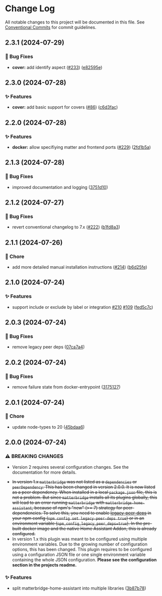 # Change Log

All notable changes to this project will be documented in this file.
See [Conventional Commits](https://conventionalcommits.org) for commit guidelines.

## 2.3.1 (2024-07-29)


### 🐛 Bug Fixes

* **cover:** add identify aspect ([#233](https://github.com/t0bst4r/matterbridge-home-assistant/issues/233)) ([e82595e](https://github.com/t0bst4r/matterbridge-home-assistant/commit/e82595ef78899b963a0db0ee1f76bab0c33b90ea))



## 2.3.0 (2024-07-28)


### ✨ Features

* **cover:** add basic support for covers ([#86](https://github.com/t0bst4r/matterbridge-home-assistant/issues/86)) ([c6d3fac](https://github.com/t0bst4r/matterbridge-home-assistant/commit/c6d3fac0a37042367ebbdb7a17e724d7c2897e0f))



## 2.2.0 (2024-07-28)


### ✨ Features

* **docker:** allow specifiying matter and frontend ports ([#229](https://github.com/t0bst4r/matterbridge-home-assistant/issues/229)) ([2fd1b5a](https://github.com/t0bst4r/matterbridge-home-assistant/commit/2fd1b5a3920703459575e31d040c55bc3b8e3a46))



## 2.1.3 (2024-07-28)


### 🐛 Bug Fixes

* improved documentation and logging ([3751d10](https://github.com/t0bst4r/matterbridge-home-assistant/commit/3751d109c75d3a971abaed73ce52181e5a7a3af8))



## 2.1.2 (2024-07-27)


### 🐛 Bug Fixes

* revert conventional changelog to 7.x ([#222](https://github.com/t0bst4r/matterbridge-home-assistant/issues/222)) ([b1fd8a3](https://github.com/t0bst4r/matterbridge-home-assistant/commit/b1fd8a3b05e6fab891f0fa49fe76341d3a2a8459))



## 2.1.1 (2024-07-26)


### 🚀 Chore

* add more detailed manual installation instructions ([#214](https://github.com/t0bst4r/matterbridge-home-assistant/issues/214)) ([b6d25fe](https://github.com/t0bst4r/matterbridge-home-assistant/commit/b6d25fe569ae6243860a25784271c423c0cf2aab))



## 2.1.0 (2024-07-24)


### ✨ Features

* support include or exclude by label or integration [#210](https://github.com/t0bst4r/matterbridge-home-assistant/issues/210) [#109](https://github.com/t0bst4r/matterbridge-home-assistant/issues/109) ([fed5c7c](https://github.com/t0bst4r/matterbridge-home-assistant/commit/fed5c7c300b40a546a3c5e067b6c4b7652ae4e7d))



## 2.0.3 (2024-07-24)


### 🐛 Bug Fixes

* remove legacy peer deps ([07ca7a4](https://github.com/t0bst4r/matterbridge-home-assistant/commit/07ca7a4c4cead20b06d092dc5e3a3dafcca1bf6f))



## 2.0.2 (2024-07-24)


### 🐛 Bug Fixes

* remove failure state from docker-entrypoint ([3175127](https://github.com/t0bst4r/matterbridge-home-assistant/commit/3175127da204ec4fd04830becbf6ac0c7c9cd28a))



## 2.0.1 (2024-07-24)


### 🚀 Chore

* update node-types to 20 ([45bdaa6](https://github.com/t0bst4r/matterbridge-home-assistant/commit/45bdaa6e7443a9f116cc0390010bb7222c7338bf))



## 2.0.0 (2024-07-24)


### ⚠ BREAKING CHANGES

* Version 2 requires several configuration changes. See the documentation for more details.

- ~~In version 1.x `matterbridge` was not listed as a `dependencies` or `peerDependency`. This has been changed in version
  2.0.0. It is now listed as a peer dependency.
  When installed in a local `package.json` file, this is not a problem. But since `matterbridge` installs all its
  plugins globally, this will lead to an error running `matterbridge` with `matterbridge-home-assistant`, because of
  npm's "new" (>= 7) strategy for peer-dependencies.
  To solve this, you need to enable [legacy-peer-deps](https://docs.npmjs.com/cli/v10/using-npm/config#legacy-peer-deps)
  in your npm config (`npm config set legacy-peer-deps true`) or in an environment
  variable (`npm_config_legacy_peer_deps=true`). In the pre-built docker image and the native Home Assistant Addon, this
  is already configured.~~
- In version 1.x this plugin was meant to be configured using multiple environment variables. Due to the growing number
  of configuration options, this has been changed. This plugin requires to be configured using a configuration JSON file
  or one single environment variable containing the whole JSON configuration.
  **Please see the configuration section in the projects readme.**

### ✨ Features

* split matterbridge-home-assistant into multiple libraries ([3b87b78](https://github.com/t0bst4r/matterbridge-home-assistant/commit/3b87b7844e0475b03f35a56f1bdeaa7bf6a5b599))
